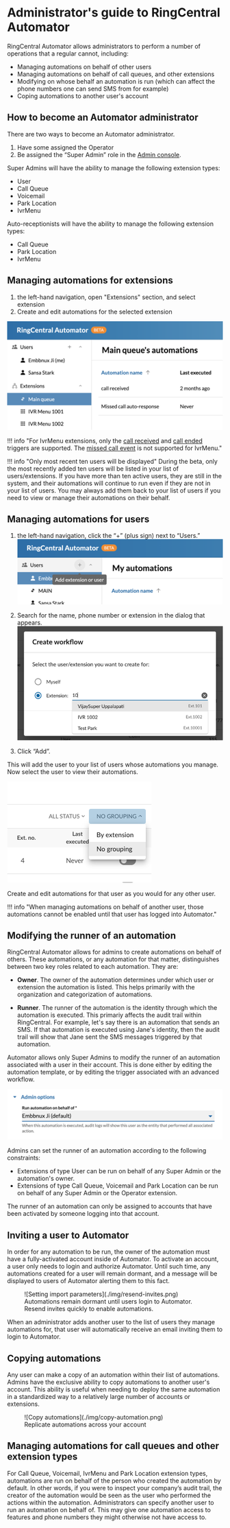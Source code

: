# Administrator's guide to RingCentral Automator

RingCentral Automator allows administrators to perform a number of operations that a regular cannot, including:

* Managing automations on behalf of other users
* Managing automations on behalf of call queues, and other extensions
* Modifying on whose behalf an automation is run (which can affect the phone numbers one can send SMS from for example)
* Coping automations to another user's account

## How to become an Automator administrator

There are two ways to become an Automator administrator.

1. Have some assigned the Operator
2. Be assigned the “Super Admin” role in the [Admin console](https://service.ringcentral.com/).

Super Admins will have the ability to manage the following 
extension types:

* User
* Call Queue
* Voicemail
* Park Location
* IvrMenu

Auto-receptionists will have the ability to manage the following extension types:

* Call Queue
* Park Location
* IvrMenu

## Managing automations for extensions

1. the left-hand navigation, open "Extensions" section, and select extension
2. Create and edit automations for the selected extension

![manage-extensions](./img/manage-extensions.png)

!!! info "For IvrMenu extensions, only the [call received](./custom-workflows/triggers/call-received.md) and [call ended](./custom-workflows/triggers/call-ended.md) triggers are supported. The [missed call event](./custom-workflows/triggers/call-missed.md) is not supported for IvrMenu." 

!!! info "Only most recent ten users will be displayed"
    During the beta, only the most recently added ten users will be listed in your list of users/extensions. If you have more than ten active users, they are still in the system, and their automations will continue to run even if they are not in your list of users. You may always add them back to your list of users if you need to view or manage their automations on their behalf.  

## Managing automations for users

1. the left-hand navigation, click the “+” (plus sign) next to “Users.”
   ![add-user-click](./img/add-user-click.png)

2. Search for the name, phone number or extension in the dialog that appears.
   ![search-user](./img/search-user.png)

3. Click “Add”.

This will add the user to your list of users whose automations you manage. Now select the user to view their automations.

![view other's automation](./img/view-anothers-automation.png)

Create and edit automations for that user as you would for any other user.

!!! info "When managing automations on behalf of another user, those automations cannot be enabled until that user has logged into Automator."

## Modifying the runner of an automation

RingCentral Automator allows for admins to create automations on behalf of others. These automations, or any automation for that matter, distinguishes between two key roles related to each automation. They are:

* **Owner**. The owner of the automation determines under which user or extension the automation is listed. This helps primarily with the organization and categorization of automations. 

* **Runner**. The runner of the automation is the identity through which the automation is executed. This primariy affects the audit trail within RingCentral. For example, let's say there is an automation that sends an SMS. If that automation is executed using Jane's identity, then the audit trail will show that Jane sent the SMS messages triggered by that automation. 

Automator allows only Super Admins to modify the runner of an automation associated with a user in their account. This is done either by editing the automation template, or by editing the trigger associated with an advanced workflow. 

![admin options](./img/admin-options.png)

Admins can set the runner of an automation according to the following constraints:

* Extensions of type User can be run on behalf of any Super Admin or the automation's owner. 
* Extensions of type Call Queue, Voicemail and Park Location can be run on behalf of any Super Admin or the Operator extension. 

The runner of an automation can only be assigned to accounts that have been activated by someone logging into that account. 

## Inviting a user to Automator

In order for any automation to be run, the owner of the automation must have a fully-activated account inside of Automator. To activate an account, a user only needs to login and authorize Automator. Until such time, any automations created for a user will remain dormant, and a message will be displayed to users of Automator alerting them to this fact. 

<figure markdown>
  ![Setting import parameters](./img/resend-invites.png)
  <figcaption>Automations remain dormant until users login to Automator. Resend invites quickly to enable automations.</figcaption>
</figure>

When an administrator adds another user to the list of users they manage automations for, that user will automatically receive an email inviting them to login to Automator. 

## Copying automations

Any user can make a copy of an automation within their list of automations. Admins have the exclusive ability to copy automations to another user's account. This ability is useful when needing to deploy the same automation in a standardized way to a relatively large number of accounts or extensions. 

<figure markdown>
  ![Copy automations](./img/copy-automation.png)
  <figcaption>Replicate automations across your account</figcaption>
</figure>

## Managing automations for call queues and other extension types

For Call Queue, Voicemail, IvrMenu and Park Location extension types, automations are run on behalf of the person who created the automation by default. In other words, if you were to inspect your company’s audit trail, the creator of the automation would be seen as the user who performed the actions within the automation. Administrators can specify another user to run an automation on behalf of. This may give one automation access to features and phone numbers they might otherwise not have access to.


